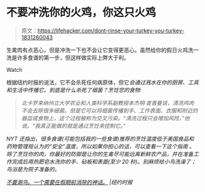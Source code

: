 # 不要冲洗你的火鸡，你这只火鸡

> 原文：<https://lifehacker.com/dont-rinse-your-turkey-you-turkey-1831260043>

生禽肉有点恶心，但是冲洗一下也不会让它变得更恶心。虽然给你的假日火鸡洗一洗是许多食谱的第一步，但这样做实际上弊大于利。

Watch

根据纽约时报的说法，它不会杀死任何病原体，但它*会通过溅水在你的厨房、工具和生活中传播它。到底是什么杀死了细菌？烹饪您的食物:*

> *北卡罗来纳州立大学农业和人类科学系副教授本杰明·查普曼说，清洗鸡肉不会去除很多细菌。但是它可以将细菌传播到手、工作表面、衣服和附近的器皿或食物上，这个过程被称为交叉污染。“清洗过程只会增加风险，”他说。“我真正能做的就是通过烹饪来控制它。”*

*NYT 还指出，很多食谱(可能包括我的一些食谱)推荐的烹饪温度低于美国食品和药物管理局认为的“安全”温度，所以如果你担心的话，可以查看一下这个指南 。除了烹饪你的肉，你最好的防御是让你的生禽尽可能远离新鲜农产品，并在准备工作完成后用热肥皂水洗你的手、砧板和表面(至少 20 秒)。别麻烦给小鸟洗澡了；鸟浴是为院子准备的。*

*[不要涮鸟。一个需要在假期前消除的神话。](https://www.nytimes.com/2018/12/20/well/eat/turkey-chicken-poultry-food-poisoning-washing-rinsing-vegetables-fruits-food-safety.html) |纽约时报*